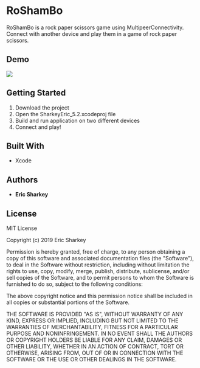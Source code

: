 # RoShamBo

RoShamBo is a rock paper scissors game using MultipeerConnectivity. Connect with another device and play them in a game of rock paper scissors.

## Demo ##
![](Gifs/GamePlay.gif)

## Getting Started

1. Download the project 
2. Open the SharkeyEric_5.2.xcodeproj file
3. Build and run application on two different devices
4. Connect and play!

## Built With

* Xcode

## Authors

* **Eric Sharkey** 

## License

MIT License

Copyright (c) 2019 Eric Sharkey

Permission is hereby granted, free of charge, to any person obtaining a copy
of this software and associated documentation files (the "Software"), to deal
in the Software without restriction, including without limitation the rights
to use, copy, modify, merge, publish, distribute, sublicense, and/or sell
copies of the Software, and to permit persons to whom the Software is
furnished to do so, subject to the following conditions:

The above copyright notice and this permission notice shall be included in all
copies or substantial portions of the Software.

THE SOFTWARE IS PROVIDED "AS IS", WITHOUT WARRANTY OF ANY KIND, EXPRESS OR
IMPLIED, INCLUDING BUT NOT LIMITED TO THE WARRANTIES OF MERCHANTABILITY,
FITNESS FOR A PARTICULAR PURPOSE AND NONINFRINGEMENT. IN NO EVENT SHALL THE
AUTHORS OR COPYRIGHT HOLDERS BE LIABLE FOR ANY CLAIM, DAMAGES OR OTHER
LIABILITY, WHETHER IN AN ACTION OF CONTRACT, TORT OR OTHERWISE, ARISING FROM,
OUT OF OR IN CONNECTION WITH THE SOFTWARE OR THE USE OR OTHER DEALINGS IN THE
SOFTWARE.
